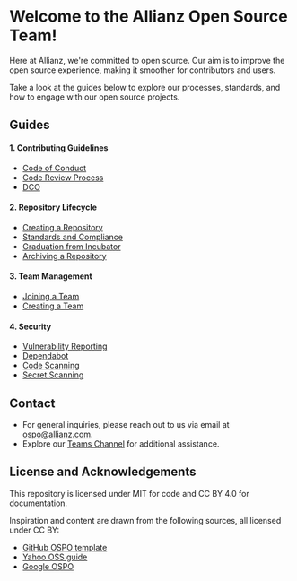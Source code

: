 
# Welcome to the Allianz Open Source Team!


<!--
<img src="https://raw.githubusercontent.com/allianz/ospo/main/guides/people-logo.png" align="right" height="400" width="400" >
-->

Here at Allianz, we're committed to open source.<!-- Our Open Source Program Office (OSPO) is here to provide essential support, managing our GitHub organization and offering legal guidance.--> 
Our aim is to improve the open source experience, making it smoother for contributors and users.

Take a look at the guides below to explore our processes, standards, and how to engage with our open source projects.


## Guides
<!--
#### 1. Introduction
* Overview of Open Source
* Benefits and Challenges
-->
#### 1. Contributing Guidelines
* [Code of Conduct](https://github.com/allianz/.github/blob/main/CODE_OF_CONDUCT.md)
* [Code Review Process](guides/code_review_process.md)
* [DCO](guides/dco.md)
<!--
#### 3. Licensing
* Overview of Open Source Licenses
* Choosing a License for Projects
-->
#### 2. Repository Lifecycle
* [Creating a Repository](guides/release.md)
* [Standards and Compliance](guides/standards_and_compliance.md)
* [Graduation from Incubator](guides/graduation_from_incubator.md)
* [Archiving a Repository](guides/archiving_a_repository.md)
#### 3. Team Management
* [Joining a Team](guides/joining_a_team.md)
* [Creating a Team](guides/creating_a_team.md)
#### 4. Security
* [Vulnerability Reporting](https://github.com/allianz/.github/blob/main/SECURITY.md)
* [Dependabot](guides/dependabot.md)
* [Code Scanning](guides/code_scanning.md)
* [Secret Scanning](guides/secret_scanning.md)


## Contact

* For general inquiries, please reach out to us via email at [ospo@allianz.com](mailto:ospo@allianz.com).
* Explore our [Teams Channel](https://xxxxx/) for additional assistance.

## License and Acknowledgements
This repository is licensed under MIT for code and CC BY 4.0 for documentation.

Inspiration and content are drawn from the following sources, all licensed under CC BY:

- [GitHub OSPO template](https://github.com/github/github-ospo)
- [Yahoo OSS guide](https://yahoo.github.io/oss-guide/)
- [Google OSPO](https://opensource.google/documentation/reference)

